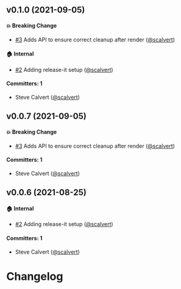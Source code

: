 


## v0.1.0 (2021-09-05)

#### :boom: Breaking Change
* [#3](https://github.com/zhanwang626/ink-render-string/pull/3) Adds API to ensure correct cleanup after render ([@scalvert](https://github.com/scalvert))

#### :house: Internal
* [#2](https://github.com/zhanwang626/ink-render-string/pull/2) Adding release-it setup ([@scalvert](https://github.com/scalvert))

#### Committers: 1
- Steve Calvert ([@scalvert](https://github.com/scalvert))


## v0.0.7 (2021-09-05)

#### :boom: Breaking Change
* [#3](https://github.com/zhanwang626/ink-render-string/pull/3) Adds API to ensure correct cleanup after render ([@scalvert](https://github.com/scalvert))

#### Committers: 1
- Steve Calvert ([@scalvert](https://github.com/scalvert))


## v0.0.6 (2021-08-25)

#### :house: Internal
* [#2](https://github.com/zhanwang626/ink-render-string/pull/2) Adding release-it setup ([@scalvert](https://github.com/scalvert))

#### Committers: 1
- Steve Calvert ([@scalvert](https://github.com/scalvert))


# Changelog
